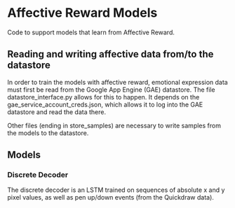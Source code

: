 # Affective Reward Models

Code to support models that learn from Affective Reward.

## Reading and writing affective data from/to the datastore

In order to train the models with affective reward, emotional expression data
must first be read from the Google App Engine (GAE) datastore. The file
datastore_interface.py allows for this to happen. It depends on the
gae_service_account_creds.json, which allows it to log into the GAE datastore
and read the data there. 

Other files (ending in store_samples) are necessary to write samples from the
models to the datastore.

## Models

### Discrete Decoder

The discrete decoder is an LSTM trained on sequences of absolute x and y pixel
values, as well as pen up/down events (from the Quickdraw data).
